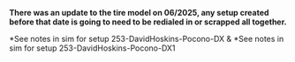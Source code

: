 **There was an update to the tire model on 06/2025, any setup created before that date is going to need to be redialed in or scrapped all together.**

*See notes in sim for setup 253-DavidHoskins-Pocono-DX
&
*See notes in sim for setup 253-DavidHoskins-Pocono-DX1
